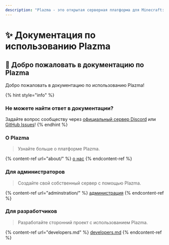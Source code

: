 ```yaml
---
description: "Plazma - это открытая серверная платформа для Minecraft: Java Edition, добавляющая оптимизацию на основе бумаги и возможность настройки механик игры."
---
```


# ✨ Документация по использованию Plazma

## 👋 Добро пожаловать в документацию по Plazma

Добро пожаловать в документацию по использованию Plazma!

{% hint style="info" %}

### Не можете найти ответ в документации?

Задайте вопрос сообществу через [официальный сервер Discord](https://discord.gg/MmfC52K8A8) или [GitHub Issues](https://github.com/PlazmaMC/PlazmaBukkit/issues)!
{% endhint %}

### О Plazma

> Узнайте больше о платформе Plazma.

{% content-ref url="about/" %}
[о нас](about/)
{% endcontent-ref %}

### Для администраторов

> Создайте свой собственный сервер с помощью Plazma.

{% content-ref url="adminstration/" %}
[администрация](adminstration/)
{% endcontent-ref %}

### Для разработчиков

> Разработайте сторонний проект с использованием Plazma.

{% content-ref url="developers.md" %}
[developers.md](developers.md)
{% endcontent-ref %}
